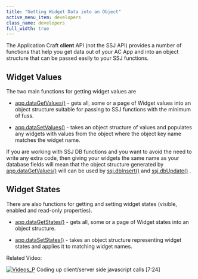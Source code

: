 ```yaml
---
title: "Getting Widget Data into an Object"
active_menu_item: developers
class_name: developers
full_width: true
---
```



The Application Craft **client** API (not the SSJ API) provides a number of functions that help you get data out of your AC App and into an object structure that can be passed easily to your SSJ functions.

## Widget Values

The two main functions for getting widget values are

 - [app.dataGetValues()](/developers/user-guide/scripting-apis/client-api/widget-data-state-manipulation/datagetvalues) - gets all, some or a page of Widget values into an object structure suitable for passing to SSJ functions with the minimum of fuss.

 - [app.dataSetValues()](/developers/user-guide/scripting-apis/client-api/widget-data-state-manipulation/datasetvalues) - takes an object structure of values and populates any widgets with values from the object where the object key name matches the widget name.

If you are working with SSJ DB functions and you want to avoid the need to write any extra code, then giving your widgets the same name as your database fields will mean that the object structure generated by [app.dataGetValues()](/developers/user-guide/scripting-apis/client-api/widget-data-state-manipulation/datagetvalues) will can be used by [ssj.dbInsert()](/developers/user-guide/scripting-apis/server-side-api/ssj-object/database/insert) and [ssj.dbUpdate()](/developers/user-guide/scripting-apis/server-side-api/ssj-object/database/update) .

## Widget States

There are also functions for getting and setting widget states (visible, enabled and read-only properties).

 - [app.dataGetStates()](/developers/user-guide/scripting-apis/client-api/widget-data-state-manipulation/datagetstates) - gets all, some or a page of Widget states into an object structure.

 - [app.dataSetStates()](/developers/user-guide/scripting-apis/client-api/widget-data-state-manipulation/datasetstates) - takes an object structure representing widget states and applies it to matching widget names.

Related Video:

[![Videos\_P](/img/docs/videos_p.png)](http://www.youtube.com/v/qY9M8bP9b70?autoplay=1&hd=1&fs=1&showsearch=0&rel=0&) Coding up client/server side javascript calls [7:24]
